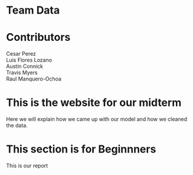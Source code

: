 
# Team Data

  <body>
    <h1>Contributors</h1>
    <p>Cesar Perez<br>
    Luis Flores Lozano<br>
    Austin Connick<br>
    Travis Myers<br>
    Raul Manquero-Ochoa</p>
  <body>
    <h1>This is the website for our midterm</h1>
  </body>
  Here we will explain how we came up with our model and how we cleaned the data.
  <body>
    <h1>This section is for Beginnners</h1>
    <p>This is our report</p>
  </body>
